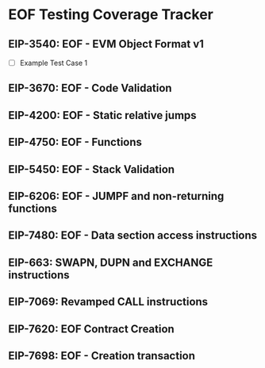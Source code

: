 # EOF Testing Coverage Tracker

## EIP-3540: EOF - EVM Object Format v1

- [ ] Example Test Case 1

## EIP-3670: EOF - Code Validation

## EIP-4200: EOF - Static relative jumps

## EIP-4750: EOF - Functions

## EIP-5450: EOF - Stack Validation

## EIP-6206: EOF - JUMPF and non-returning functions

## EIP-7480: EOF - Data section access instructions

## EIP-663: SWAPN, DUPN and EXCHANGE instructions

## EIP-7069: Revamped CALL instructions

## EIP-7620: EOF Contract Creation

## EIP-7698: EOF - Creation transaction

